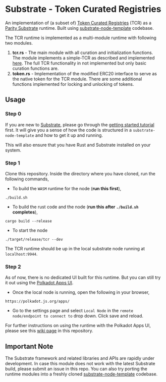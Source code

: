 # Substrate - Token Curated Registries

An implementation of (a subset of) [Token Curated Registries](https://medium.com/@ilovebagels/token-curated-registries-1-0-61a232f8dac7) (TCR) as a [Parity Substrate](https://www.parity.io/substrate/) runtime. Built using [substrate-node-template](https://github.com/paritytech/substrate-node-template) codebase.

The TCR runtime is implemented as a multi-module runtime with following two modules.

1. **tcr.rs** - The main module with all curation and initialization functions. The module implements a simple-TCR as described and implemented [here](https://github.com/gautamdhameja/simple-tcr). The full TCR functionality in not implemented but only basic curation functions are.
2. **token.rs** - Implementation of the modified ERC20 interface to serve as the native token for the TCR module. There are some additional functions implemented for locking and unlocking of tokens.

## Usage

### Step 0

If you are new to [Substrate](https://www.parity.io/substrate/), please go through the [getting started tutorial](https://substrate.readme.io/docs/creating-a-custom-substrate-chain) first. It will give you a sense of how the code is structured in a `substrate-node-template` and how to get it up and running.

This will also ensure that you have Rust and Substrate installed on your system.

### Step 1

Clone this repository. Inside the directory where you have cloned, run the following commands,

* To build the `WASM` runtime for the node (**run this first**),

```
./build.sh
```

* To build the rust code and the node (**run this after `./build.sh` completes**),

```
cargo build --release
```

* To start the node

```
./target/release/tcr --dev
```

The TCR runtime should be up in the local substrate node running at `localhost:9944`.

### Step 2

As of now, there is no dedicated UI built for this runtime. But you can still try it out using the [Polkadot Apps UI](https://polkadot.js.org/apps/).

* Once the local node is running, open the following in your browser,

```
https://polkadot.js.org/apps/
```

* Go to the settings page and select `Local Node` in the `remote node/endpoint to connect to` drop down. Click save and reload.

For further instructions on using the runtime with the Polkadot Apps UI, please see this [wiki page](https://github.com/gautamdhameja/substrate-tcr/wiki/How-to-test-the-TCR-runtime-using-Polkadot-Apps-Portal) in this repository.

## Important Note

 The Substrate framework and related libraries and APIs are rapidly under development. In case this module does not work with the latest Substrate build, please submit an issue in this repo. You can also try porting the runtime modules into a freshly cloned [substrate-node-template](https://github.com/paritytech/substrate-node-template) codebase.